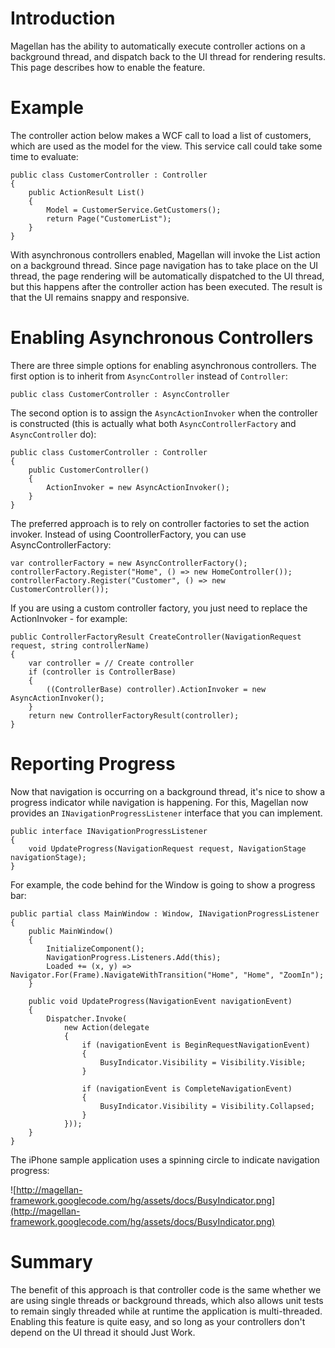 # Introduction #

Magellan has the ability to automatically execute controller actions on a background thread, and dispatch back to the UI thread for rendering results. This page describes how to enable the feature.

# Example #

The controller action below makes a WCF call to load a list of customers, which are used as the model for the view. This service call could take some time to evaluate:

```
public class CustomerController : Controller
{
    public ActionResult List()
    {
        Model = CustomerService.GetCustomers();
        return Page("CustomerList");
    }
}
```

With asynchronous controllers enabled, Magellan will invoke the List action on a background thread. Since page navigation has to take place on the UI thread, the page rendering will be automatically dispatched to the UI thread, but this happens after the controller action has been executed. The result is that the UI remains snappy and responsive.

# Enabling Asynchronous Controllers #

There are three simple options for enabling asynchronous controllers. The first option is to inherit from `AsyncController` instead of `Controller`:

```
public class CustomerController : AsyncController
```

The second option is to assign the `AsyncActionInvoker` when the controller is constructed (this is actually what both `AsyncControllerFactory` and `AsyncController` do):

```
public class CustomerController : Controller
{
    public CustomerController() 
    { 
        ActionInvoker = new AsyncActionInvoker();
    }
}
```

The preferred approach is to rely on controller factories to set the action invoker. Instead of using CoontrollerFactory, you can use AsyncControllerFactory:

```
var controllerFactory = new AsyncControllerFactory();
controllerFactory.Register("Home", () => new HomeController());
controllerFactory.Register("Customer", () => new CustomerController());
```

If you are using a custom controller factory, you just need to replace the ActionInvoker - for example:

```
public ControllerFactoryResult CreateController(NavigationRequest request, string controllerName)
{
    var controller = // Create controller
    if (controller is ControllerBase)
    {
        ((ControllerBase) controller).ActionInvoker = new AsyncActionInvoker();
    }
    return new ControllerFactoryResult(controller);
}
```

# Reporting Progress #

Now that navigation is occurring on a background thread, it's nice to show a progress indicator while navigation is happening. For this, Magellan now provides an `INavigationProgressListener` interface that you can implement.

```
public interface INavigationProgressListener
{
    void UpdateProgress(NavigationRequest request, NavigationStage navigationStage);
}
```

For example, the code behind for the Window is going to show a progress bar:

```
public partial class MainWindow : Window, INavigationProgressListener
{
    public MainWindow()
    {
        InitializeComponent();
        NavigationProgress.Listeners.Add(this);
        Loaded += (x, y) => Navigator.For(Frame).NavigateWithTransition("Home", "Home", "ZoomIn");
    }

    public void UpdateProgress(NavigationEvent navigationEvent)
    {
        Dispatcher.Invoke(
            new Action(delegate
            {
                if (navigationEvent is BeginRequestNavigationEvent)
                {
                    BusyIndicator.Visibility = Visibility.Visible;
                }

                if (navigationEvent is CompleteNavigationEvent)
                {
                    BusyIndicator.Visibility = Visibility.Collapsed;
                }
            }));
    }
}
```

The iPhone sample application uses a spinning circle to indicate navigation progress:

![http://magellan-framework.googlecode.com/hg/assets/docs/BusyIndicator.png](http://magellan-framework.googlecode.com/hg/assets/docs/BusyIndicator.png)

# Summary #

The benefit of this approach is that controller code is the same whether we are using single threads or background threads, which also allows unit tests to remain singly threaded while at runtime the application is multi-threaded. Enabling this feature is quite easy, and so long as your controllers don't depend on the UI thread it should Just Work.